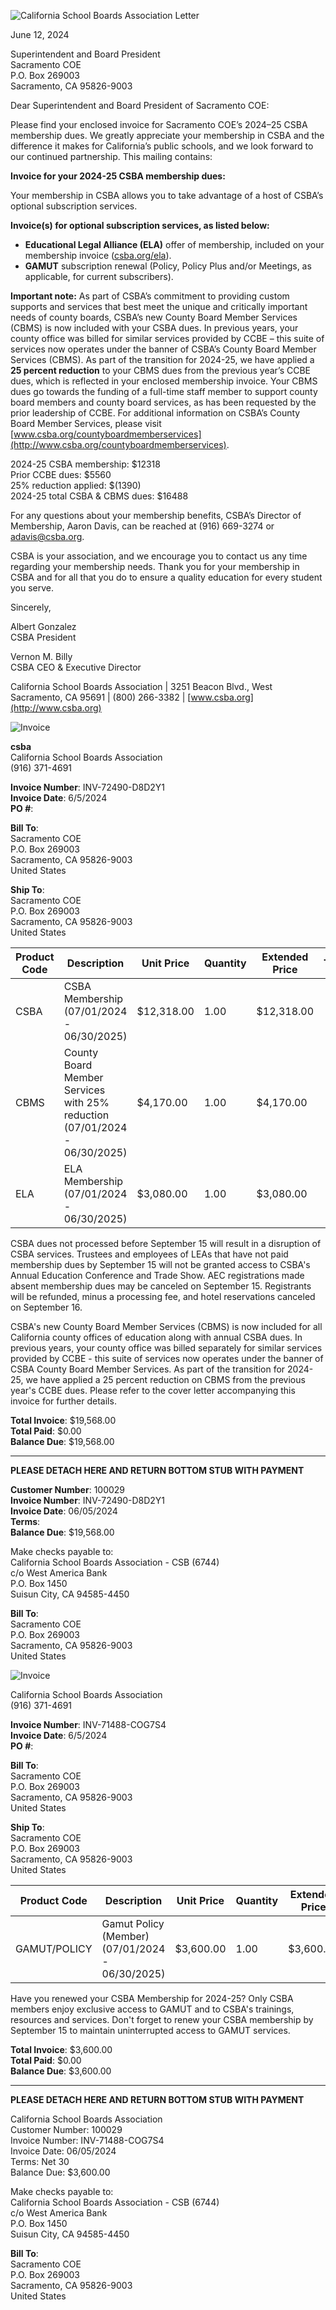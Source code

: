 <!-- Page 1 -->
![California School Boards Association Letter](https://www.csba.org/)

June 12, 2024

Superintendent and Board President  
Sacramento COE  
P.O. Box 269003  
Sacramento, CA 95826-9003  

Dear Superintendent and Board President of Sacramento COE:

Please find your enclosed invoice for Sacramento COE’s 2024–25 CSBA membership dues. We greatly appreciate your membership in CSBA and the difference it makes for California’s public schools, and we look forward to our continued partnership. This mailing contains:

**Invoice for your 2024-25 CSBA membership dues:**

Your membership in CSBA allows you to take advantage of a host of CSBA’s optional subscription services.

**Invoice(s) for optional subscription services, as listed below:**

- **Educational Legal Alliance (ELA)** offer of membership, included on your membership invoice ([csba.org/ela](http://csba.org/ela)).
- **GAMUT** subscription renewal (Policy, Policy Plus and/or Meetings, as applicable, for current subscribers).

**Important note:** As part of CSBA’s commitment to providing custom supports and services that best meet the unique and critically important needs of county boards, CSBA’s new County Board Member Services (CBMS) is now included with your CSBA dues. In previous years, your county office was billed for similar services provided by CCBE – this suite of services now operates under the banner of CSBA’s County Board Member Services (CBMS). As part of the transition for 2024-25, we have applied a **25 percent reduction** to your CBMS dues from the previous year’s CCBE dues, which is reflected in your enclosed membership invoice. Your CBMS dues go towards the funding of a full-time staff member to support county board members and county board services, as has been requested by the prior leadership of CCBE. For additional information on CSBA’s County Board Member Services, please visit [www.csba.org/countyboardmemberservices](http://www.csba.org/countyboardmemberservices).

2024-25 CSBA membership: $12318  
Prior CCBE dues: $5560  
25% reduction applied: $(1390)  
2024-25 total CSBA & CBMS dues: $16488  

For any questions about your membership benefits, CSBA’s Director of Membership, Aaron Davis, can be reached at (916) 669-3274 or adavis@csba.org.

CSBA is your association, and we encourage you to contact us any time regarding your membership needs. Thank you for your membership in CSBA and for all that you do to ensure a quality education for every student you serve.

Sincerely,

Albert Gonzalez  
CSBA President  

Vernon M. Billy  
CSBA CEO & Executive Director  

California School Boards Association | 3251 Beacon Blvd., West Sacramento, CA 95691 | (800) 266-3382 | [www.csba.org](http://www.csba.org)
<!-- Page 2 -->
![Invoice](https://via.placeholder.com/768x993.png?text=Invoice+Image)  

**csba**  
California School Boards Association  
(916) 371-4691  

**Invoice Number**: INV-72490-D8D2Y1  
**Invoice Date**: 6/5/2024  
**PO #**:  

**Bill To**:  
Sacramento COE  
P.O. Box 269003  
Sacramento, CA 95826-9003  
United States  

**Ship To**:  
Sacramento COE  
P.O. Box 269003  
Sacramento, CA 95826-9003  
United States  

| Product Code | Description | Unit Price | Quantity | Extended Price | Terms |
|--------------|-------------|------------|----------|----------------|-------|
| CSBA         | CSBA Membership (07/01/2024 - 06/30/2025) | $12,318.00 | 1.00 | $12,318.00 | |
| CBMS         | County Board Member Services with 25% reduction (07/01/2024 - 06/30/2025) | $4,170.00 | 1.00 | $4,170.00 | |
| ELA          | ELA Membership (07/01/2024 - 06/30/2025) | $3,080.00 | 1.00 | $3,080.00 | |

CSBA dues not processed before September 15 will result in a disruption of CSBA services. Trustees and employees of LEAs that have not paid membership dues by September 15 will not be granted access to CSBA's Annual Education Conference and Trade Show. AEC registrations made absent membership dues may be canceled on September 15. Registrants will be refunded, minus a processing fee, and hotel reservations canceled on September 16.

CSBA's new County Board Member Services (CBMS) is now included for all California county offices of education along with annual CSBA dues. In previous years, your county office was billed separately for similar services provided by CCBE - this suite of services now operates under the banner of CSBA County Board Member Services. As part of the transition for 2024-25, we have applied a 25 percent reduction on CBMS from the previous year's CCBE dues. Please refer to the cover letter accompanying this invoice for further details.

**Total Invoice**: $19,568.00  
**Total Paid**: $0.00  
**Balance Due**: $19,568.00  

---

**PLEASE DETACH HERE AND RETURN BOTTOM STUB WITH PAYMENT**  

**Customer Number**: 100029  
**Invoice Number**: INV-72490-D8D2Y1  
**Invoice Date**: 06/05/2024  
**Terms**:  
**Balance Due**: $19,568.00  

Make checks payable to:  
California School Boards Association - CSB (6744)  
c/o West America Bank  
P.O. Box 1450  
Suisun City, CA 94585-4450  

**Bill To**:  
Sacramento COE  
P.O. Box 269003  
Sacramento, CA 95826-9003  
United States  
<!-- Page 3 -->
![Invoice](https://via.placeholder.com/993x768.png?text=Invoice+Image)

California School Boards Association  
(916) 371-4691  

**Invoice Number**: INV-71488-COG7S4  
**Invoice Date**: 6/5/2024  
**PO #**:  

**Bill To**:  
Sacramento COE  
P.O. Box 269003  
Sacramento, CA 95826-9003  
United States  

**Ship To**:  
Sacramento COE  
P.O. Box 269003  
Sacramento, CA 95826-9003  
United States  

| Product Code   | Description                                         | Unit Price  | Quantity | Extended Price | Terms  |
|----------------|-----------------------------------------------------|-------------|----------|----------------|--------|
| GAMUT/POLICY   | Gamut Policy (Member) (07/01/2024 - 06/30/2025)   | $3,600.00  | 1.00     | $3,600.00      | Net 30 |

Have you renewed your CSBA Membership for 2024-25? Only CSBA members enjoy exclusive access to GAMUT and to CSBA's trainings, resources and services. Don't forget to renew your CSBA membership by September 15 to maintain uninterrupted access to GAMUT services.

**Total Invoice**: $3,600.00  
**Total Paid**: $0.00  
**Balance Due**: $3,600.00  

---

**PLEASE DETACH HERE AND RETURN BOTTOM STUB WITH PAYMENT**  

California School Boards Association  
Customer Number: 100029  
Invoice Number: INV-71488-COG7S4  
Invoice Date: 06/05/2024  
Terms: Net 30  
Balance Due: $3,600.00  

Make checks payable to:  
California School Boards Association - CSB (6744)  
c/o West America Bank  
P.O. Box 1450  
Suisun City, CA 94585-4450  

**Bill To**:  
Sacramento COE  
P.O. Box 269003  
Sacramento, CA 95826-9003  
United States  
